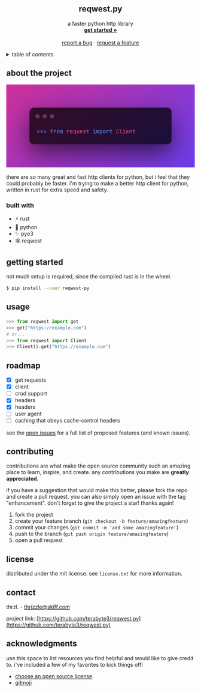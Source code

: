 <div id="top"></div>
<!--
*** thanks for checking out the best-readme-template. if you have a suggestion
*** that would make this better, please fork the repo and create a pull request
*** or simply open an issue with the tag "enhancement".
*** don't forget to give the project a star!
*** thanks again! now go create something amazing! :d
-->



<!-- project shields -->
<!--
*** i'm using markdown "reference style" links for readability.
*** reference links are enclosed in brackets [ ] instead of parentheses ( ).
*** see the bottom of this document for the declaration of the reference variables
*** for contributors-url, forks-url, etc. this is an optional, concise syntax you may use.
*** https://www.markdownguide.org/basic-syntax/#reference-style-links
-->
<!-- [![contributors][contributors-shield]][contributors-url]
[![forks][forks-shield]][forks-url]
[![stargazers][stars-shield]][stars-url]
[![issues][issues-shield]][issues-url]
[![mit license][license-shield]][license-url]
[![linkedin][linkedin-shield]][linkedin-url] -->



<!-- project logo -->
<br />
<div align="center">
  <h2 align="center">reqwest.py</h2>

  <p align="center">
    a faster python http library
    <br />
    <a href="https://github.com/terabyte3/reqwest.py#getting-started"><strong>get started »</strong></a>
    <br />
    <br />
    <!-- <a href="https://github.com/terabyte3/reqwest.py">view benchmarks</a>
    · -->
    <a href="https://github.com/terabyte3/reqwest.py/issues">report a bug</a>
    ·
    <a href="https://github.com/terabyte3/reqwest.py/issues">request a feature</a>
  </p>
</div>



<!-- table of contents -->
<details>
  <summary>table of contents</summary>
  <ol>
    <li>
      <a href="#about-the-project">about the project</a>
      <ul>
        <li><a href="#built-with">built with</a></li>
      </ul>
    </li>
    <li>
      <a href="#getting-started">getting started</a>
      <ul>
        <li><a href="#prerequisites">prerequisites</a></li>
        <li><a href="#installation">installation</a></li>
      </ul>
    </li>
    <li><a href="#usage">usage</a></li>
    <li><a href="#roadmap">roadmap</a></li>
    <li><a href="#contributing">contributing</a></li>
    <li><a href="#license">license</a></li>
    <li><a href="#contact">contact</a></li>
    <li><a href="#acknowledgments">acknowledgments</a></li>
  </ol>
</details>



<!-- about the project -->
## about the project

![product name screen shot][product-screenshot]

there are so many great and fast http clients for python, but i feel that they could probably be faster. i'm trying to make a better http client for python, written in rust for extra speed and safety.


### built with
* ⚡ rust
* 🐍 python
* ✨ pyo3
* 🕸️ reqwest


<!-- getting started -->
## getting started

not much setup is required, since the compiled rust is in the wheel.
  ```sh
  $ pip install --user reqwest-py
  ```

<!-- usage examples -->
## usage
```py
>>> from reqwest import get
>>> get("https://example.com")
# or...
>>> from reqwest import Client
>>> Client().get("https://example.com")
```

<!-- roadmap -->
## roadmap

- [x] get requests
- [x] client
- [ ] crud support
- [x] headers
- [x] headers
- [ ] user agent
- [ ] caching that obeys cache-control headers

see the [open issues](https://github.com/terabyte3/reqwest.py/issues) for a full list of proposed features (and known issues).


<!-- contributing -->
## contributing

contributions are what make the open source community such an amazing place to learn, inspire, and create. any contributions you make are **greatly appreciated**.

if you have a suggestion that would make this better, please fork the repo and create a pull request. you can also simply open an issue with the tag "enhancement".
don't forget to give the project a star! thanks again!

1. fork the project
2. create your feature branch (`git checkout -b feature/amazingfeature`)
3. commit your changes (`git commit -m 'add some amazingfeature'`)
4. push to the branch (`git push origin feature/amazingfeature`)
5. open a pull request


<!-- license -->
## license

distributed under the mit license. see `license.txt` for more information.


<!-- contact -->
## contact

thrzl. - thrizzle@skiff.com

project link: [https://github.com/terabyte3/reqwest.py](https://github.com/terabyte3/reqwest.py)


<!-- acknowledgments -->
## acknowledgments

use this space to list resources you find helpful and would like to give credit to. i've included a few of my favorites to kick things off!

* [choose an open source license](https://choosealicense.com)
* [gitmoji](https://gitmoji.dev)


<!-- markdown links & images -->
<!-- https://www.markdownguide.org/basic-syntax/#reference-style-links -->
[contributors-shield]: https://img.shields.io/github/contributors/terabyte3/reqwest.py.svg?style=for-the-badge
[contributors-url]: https://github.com/terabyte3/reqwest.py/graphs/contributors
[forks-shield]: https://img.shields.io/github/forks/terabyte3/reqwest.py.svg?style=for-the-badge
[forks-url]: https://github.com/terabyte3/reqwest.py/network/members
[stars-shield]: https://img.shields.io/github/stars/terabyte3/reqwest.py.svg?style=for-the-badge
[stars-url]: https://github.com/terabyte3/reqwest.py/stargazers
[issues-shield]: https://img.shields.io/github/issues/terabyte3/reqwest.py.svg?style=for-the-badge
[issues-url]: https://github.com/terabyte3/reqwest.py/issues
[license-shield]: https://img.shields.io/github/license/terabyte3/reqwest.py.svg?style=for-the-badge
[license-url]: https://github.com/terabyte3/reqwest.py/blob/master/license.txt
[linkedin-shield]: https://img.shields.io/badge/-linkedin-black.svg?style=for-the-badge&logo=linkedin&colorb=555
[linkedin-url]: https://linkedin.com/in/othneildrew
[product-screenshot]: assets/scrot.png
[next.js]: https://img.shields.io/badge/next.js-000000?style=for-the-badge&logo=nextdotjs&logocolor=white
[next-url]: https://nextjs.org/
[react.js]: https://img.shields.io/badge/react-20232a?style=for-the-badge&logo=react&logocolor=61dafb
[react-url]: https://reactjs.org/
[vue.js]: https://img.shields.io/badge/vue.js-35495e?style=for-the-badge&logo=vuedotjs&logocolor=4fc08d
[vue-url]: https://vuejs.org/
[angular.io]: https://img.shields.io/badge/angular-dd0031?style=for-the-badge&logo=angular&logocolor=white
[angular-url]: https://angular.io/
[svelte.dev]: https://img.shields.io/badge/svelte-4a4a55?style=for-the-badge&logo=svelte&logocolor=ff3e00
[svelte-url]: https://svelte.dev/
[laravel.com]: https://img.shields.io/badge/laravel-ff2d20?style=for-the-badge&logo=laravel&logocolor=white
[laravel-url]: https://laravel.com
[bootstrap.com]: https://img.shields.io/badge/bootstrap-563d7c?style=for-the-badge&logo=bootstrap&logocolor=white
[bootstrap-url]: https://getbootstrap.com
[jquery.com]: https://img.shields.io/badge/jquery-0769ad?style=for-the-badge&logo=jquery&logocolor=white
[jquery-url]: https://jquery.com 